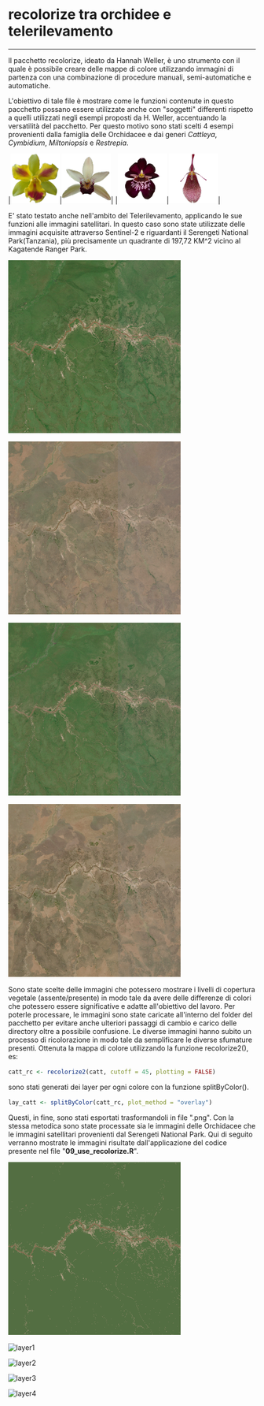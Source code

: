 # recolorize tra orchidee e telerilevamento
***
Il pacchetto recolorize, ideato da Hannah Weller, è uno strumento con il quale è possibile 
creare delle mappe di colore utilizzando immagini di partenza con una combinazione
di procedure manuali, semi-automatiche e automatiche.


L'obiettivo di tale file è mostrare come le funzioni contenute in questo pacchetto possano
essere utilizzate anche con "soggetti" differenti rispetto a quelli utilizzati negli esempi 
proposti da H. Weller, accentuando la versatilità del pacchetto. 
Per questo motivo sono stati scelti 4 esempi provenienti dalla famiglia delle Orchidacee 
e dai generi *Cattleya*, *Cymbidium*, *Miltoniopsis* e *Restrepia*. 

|<img src="https://github.com/VincenzoBusiello/recolorize/blob/main/cattleya.png?raw=true" width="100px">|<img src="https://github.com/VincenzoBusiello/recolorize/blob/main/cymbidium.png?raw=true" width="100px">|
|<img src="https://github.com/VincenzoBusiello/recolorize/blob/main/miltoniopsis.png?raw=true" width="100px">|<img src="https://github.com/VincenzoBusiello/recolorize/blob/main/restrepia.png?raw=true" width="100px">|

E' stato testato anche nell'ambito del Telerilevamento, applicando le sue funzioni alle immagini satellitari. 
In questo caso sono state utilizzate delle immagini acquisite attraverso Sentinel-2 e riguardanti
il Serengeti National Park(Tanzania), più precisamente un quadrante di 197,72 KM^2 vicino al 
Kagatende Ranger Park. 

![gennaio20](https://github.com/VincenzoBusiello/recolorize/blob/main/seren_02012020.png?raw=true)

![settembre20](https://github.com/VincenzoBusiello/recolorize/blob/main/seren_18092020.png?raw=true)

![febbraio21](https://github.com/VincenzoBusiello/recolorize/blob/main/seren_15022021.png?raw=true)

![agosto21](https://github.com/VincenzoBusiello/recolorize/blob/main/seren_24082021.png?raw=true)


Sono state scelte delle immagini che potessero mostrare i livelli di copertura 
vegetale (assente/presente) in modo tale da avere delle differenze di colori che potessero 
essere significative e adatte all'obiettivo del lavoro. 
Per poterle processare, le immagini sono state caricate all'interno del folder del pacchetto per evitare 
anche ulteriori passaggi di cambio e carico delle directory oltre a possibile confusione. 
Le diverse immagini hanno subito un processo di ricolorazione 
in modo tale da semplificare le diverse sfumature presenti. 
Ottenuta la mappa di colore utilizzando la funzione recolorize2(), es:

```R
catt_rc <- recolorize2(catt, cutoff = 45, plotting = FALSE)
```

sono stati generati dei layer per ogni colore con la funzione splitByColor(). 

```R
lay_catt <- splitByColor(catt_rc, plot_method = "overlay")
```

Questi, in fine, sono stati esportati trasformandoli in file ".png". Con la stessa metodica sono state 
processate sia le immagini delle Orchidacee che le immagini satellitari provenienti dal Serengeti National Park. 
Qui di seguito verranno mostrate le immagini risultate dall'applicazione del codice presente nel file "**09_use_recolorize.R**". 

![serengeti recolored](https://github.com/VincenzoBusiello/recolorize/blob/main/seren1_recolored.png?raw=true)

![layer1]()

![layer2]()

![layer3]()

![layer4]()
